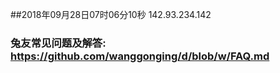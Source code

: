 ##2018年09月28日07时06分10秒 142.93.234.142
### 兔友常见问题及解答: https://github.com/wanggonging/d/blob/w/FAQ.md
